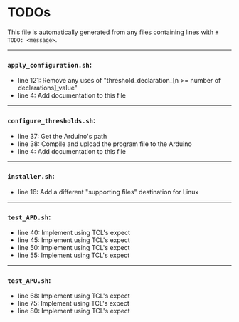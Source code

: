 # TODOs
   This file is automatically generated from any files containing lines with `#  TODO: <message>`.
   
---
### `apply_configuration.sh`:
* line 121: Remove any uses of "threshold_declaration_[n >= number of declarations]_value"
* line 4: Add documentation to this file
---
### `configure_thresholds.sh`:
* line 37: Get the Arduino's path
* line 38: Compile and upload the program file to the Arduino
* line 4: Add documentation to this file
---
### `installer.sh`:
* line 16: Add a different "supporting files" destination for Linux
---
### `test_APD.sh`:
* line 40: Implement using TCL's expect
* line 45: Implement using TCL's expect
* line 50: Implement using TCL's expect
* line 55: Implement using TCL's expect
---
### `test_APU.sh`:
* line 68: Implement using TCL's expect
* line 75: Implement using TCL's expect
* line 80: Implement using TCL's expect
